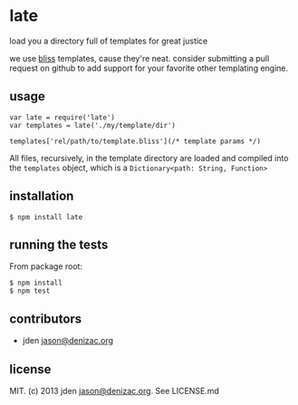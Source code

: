 # late
load you a directory full of templates for great justice

we use [bliss](https://npm.im/bliss) templates, cause they're neat. consider submitting a pull request on github to add support for your favorite other templating engine.

## usage

    var late = require('late')
    var templates = late('./my/template/dir')

    templates['rel/path/to/template.bliss'](/* template params */)

All files, recursively, in the template directory are loaded and compiled into the `templates` object, which is a `Dictionary<path: String, Function>`


## installation

    $ npm install late


## running the tests

From package root:

    $ npm install
    $ npm test


## contributors

- jden <jason@denizac.org>


## license

MIT. (c) 2013 jden <jason@denizac.org>. See LICENSE.md
